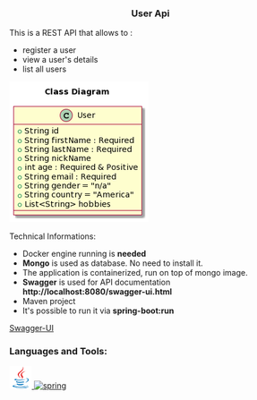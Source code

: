 <h3 align="center">User Api</h3>

This is a REST API that allows to :
<ul>
 <li>register a user</li>
 <li>view a user's details </li>
 <li>list all users</li>
</ul>


![image](./diagramClass.png)

Technical Informations:
<ul>
 <li>Docker engine running is <b>needed</b></li>
 <li><b>Mongo</b> is used as database. No need to install it.</li>
 <li>The application is containerized, run on top of mongo image.</li>
 <li><b>Swagger</b> is used for API documentation <b>http://localhost:8080/swagger-ui.html</b></li>
 <li>Maven project</li>
 <li>It's possible to run it via <b>spring-boot:run</b></li>

</ul>

[Swagger-UI](http://localhost:8080/swagger-ui.html)

<h3 align="left">Languages and Tools:</h3>
<p> 
<a href="https://www.java.com" target="_blank" rel="noreferrer"> 
<img src="https://raw.githubusercontent.com/devicons/devicon/master/icons/java/java-original.svg" alt="java" width="40" height="40"/> </a> 
<a href="https://spring.io/" target="_blank" rel="noreferrer"> 
<img src="https://www.vectorlogo.zone/logos/springio/springio-icon.svg" alt="spring" width="40" height="40"/> </a> 
</p>

